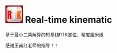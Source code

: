 # ![RTK logo](https://github.com/eluosir/ReconGNSSPosition/blob/main/R-C.jpg) Real-time kinematic
基于最小二乘解算的短基线RTK定位，精度厘米级

感谢王甫红老师的指导！！
